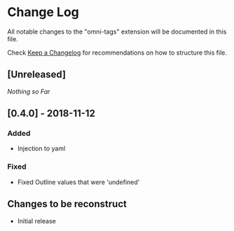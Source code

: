 # Change Log
All notable changes to the "omni-tags" extension will be documented in this file.

Check [Keep a Changelog](http://keepachangelog.com/) for recommendations on how to structure this file.

## [Unreleased]
*Nothing so Far*

## [0.4.0] - 2018-11-12
### Added
- Injection to yaml
### Fixed
- Fixed Outline values that were 'undefined'

## Changes to be reconstruct

- Initial release
